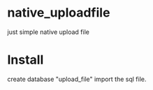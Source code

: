 # native_uploadfile
just simple native upload file

#  Install
create database "upload_file"
import the sql file.

